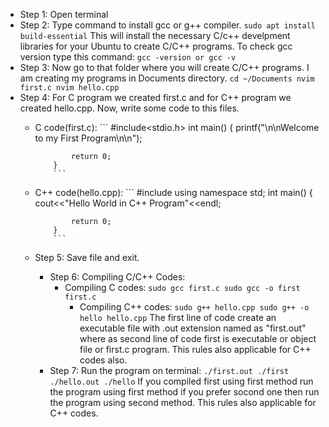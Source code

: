 - Step 1: Open terminal
- Step 2: Type command to install gcc or g++ compiler.
		```
		sudo apt install build-essential
		```
		This will install the necessary C/c++ develpment libraries for your Ubuntu to create C/C++ programs. To check gcc version type this command:
		```
		gcc -version or gcc -v
		```
- Step 3: Now go to that folder where you will create C/C++ programs. I am creating my programs in Documents directory.
		```
		cd ~/Documents
		nvim first.c
		nvim hello.cpp
		```
- Step 4: For C program we created first.c and for C++ program we created hello.cpp. Now, write some code to this files.
  - C code(first.c):
			```
			#include<stdio.h>
			int main()
			{
				printf("\n\nWelcome to my First Program\n\n");

				return 0;
			}
			```
  - C++ code(hello.cpp):
			```
			#include<iostream>
			using namespace std;
			int main()
			{
				cout<<"Hello World in C++ Program"<<endl;

				return 0;
			}
			```
  - Step 5: Save file and exit.
	- Step 6: Compiling C/C++ Codes:
	  - Compiling C codes:
				```
				sudo gcc first.c
				sudo gcc -o first first.c
				```
		- Compiling C++ codes:
				```
				sudo g++ hello.cpp
				sudo g++ -o hello hello.cpp
				```
		The first line of code create an executable file with .out extension named as "first.out" where as second line of code first is executable or object file or first.c program. This rules also applicable for C++ codes also.
	- Step 7: Run the program on terminal:
			```
			./first.out
			./first
			./hello.out
			./hello
			```
			If you compiled first using first method run the program using first method if you prefer socond one then run the program using second method. This rules also applicable for C++ codes.
